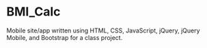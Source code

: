 # BMI_Calc
Mobile site/app written using HTML, CSS, JavaScript, jQuery, jQuery Mobile, and Bootstrap for a class project.
